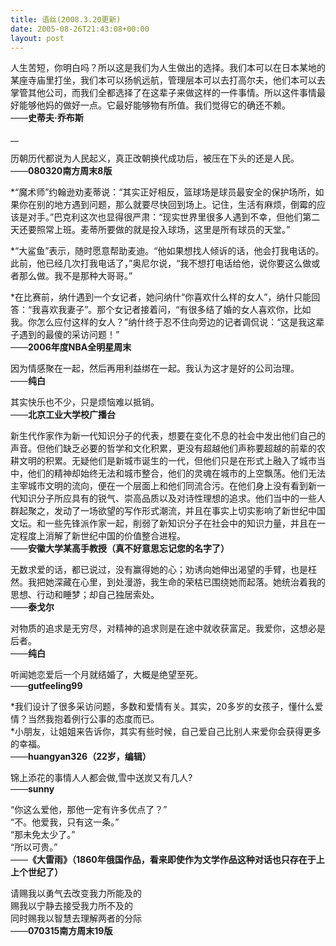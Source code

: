 ```yaml
---
title: 语丝(2008.3.20更新)
date: 2005-08-26T21:43:08+00:00
layout: post
---
```

人生苦短，你明白吗？所以这是我们为人生做出的选择。我们本可以在日本某地的某座寺庙里打坐，我们本可以扬帆远航，管理层本可以去打高尔夫，他们本可以去掌管其他公司，而我们全都选择了在这辈子来做这样的一件事情。所以这件事情最好能够他妈的做好一点。它最好能够物有所值。我们觉得它的确还不赖。  
_——_**史蒂夫&#183;乔布斯**

__ 

历朝历代都说为人民起义，真正改朝换代成功后，被压在下头的还是人民。  
——**080320南方周末8版**</p> 

*&#8220;魔术师&#8221;约翰逊劝麦蒂说：&#8220;其实正好相反，篮球场是球员最安全的保护场所，如果你在别的地方遇到问题，那么就要尽快回到场上。记住，生活有麻烦，倒霉的应该是对手。&#8221;巴克利这次也显得很严肃：&#8220;现实世界里很多人遇到不幸，但他们第二天还要照常上班。麦蒂所要做的就是投入球场，这里是所有球员的天堂。&#8221; 

*&#8220;大鲨鱼&#8221;表示，随时愿意帮助麦迪。&#8220;他如果想找人倾诉的话，他会打我电话的。此前，他已经几次打我电话了，&#8221;奥尼尔说，&#8220;我不想打电话给他，说你要这么做或者那么做。我不是那种大哥哥。&#8221; 

*在比赛前，纳什遇到一个女记者，她问纳什&#8220;你喜欢什么样的女人&#8221;，纳什只能回答：&#8220;我喜欢我妻子&#8221;。那个女记者接着问，&#8220;有很多结了婚的女人喜欢你，比如我。你怎么应付这样的女人？&#8221;纳什终于忍不住向旁边的记者调侃说：&#8220;这是我这辈子遇到的最傻的采访问题！&#8221;   
——**2006年度NBA全明星周末**</p> 

因为情感聚在一起，然后再用利益绑在一起。我认为这才是好的公司治理。  
——**纯白**</p> 

其实快乐也不少，只是烦恼难以抵销。  
——**北京工业大学校广播台**</p> 

新生代作家作为新一代知识分子的代表，想要在变化不息的社会中发出他们自己的声音。但他们缺乏必要的哲学和文化积累，更没有超越他们声称要超越的前辈的农耕文明的积累。无疑他们是新城市诞生的一代，但他们只是在形式上融入了城市当中，他们的精神却始终无法和城市整合，他们的灵魂在城市的上空飘荡。他们无法主宰城市文明的流向，便在一个层面上和他们同流合污。在他们身上没有看到新一代知识分子所应具有的锐气、崇高品质以及对诗性理想的追求。他们当中的一些人群起聚之，发动了一场欲望的写作形式潮流，并且在事实上切实影响了新世纪中国文坛。和一些先锋派作家一起，削弱了新知识分子在社会中的知识力量，并且在一定程度上消解了新世纪中国的价值整合进程。  
——**安徽大学某高手教授（真不好意思忘记您的名字了）**</p> 

无数求爱的话，都已说过，没有赢得她的心；劝诱向她伸出渴望的手臂，也是枉然。我把她深藏在心里，到处漫游，我生命的荣枯已围绕她而起落。她统治着我的思想、行动和睡梦；却自己独居索处。  
——**泰戈尔**</p> 

对物质的追求是无穷尽，对精神的追求则是在途中就收获富足。我爱你，这想必是后者。  
——**纯白**</p> 

听闻她恋爱后一个月就结婚了，大概是绝望至死。  
——**gutfeeling99**</p> 

*我们设计了很多采访问题，多数和爱情有关。其实，20多岁的女孩子，懂什么爱情？当然我抱着例行公事的态度而已。  
*小朋友，让姐姐来告诉你，其实有些时候，自己爱自己比别人来爱你会获得更多的幸福。  
——**huangyan326（22岁，编辑）**</p> 

锦上添花的事情人人都会做,雪中送炭又有几人?  
——**sunny**</p> 

&#8220;你这么爱他，那他一定有许多优点了？&#8221;  
&#8220;不。他爱我，只有这一条。&#8221;  
&#8220;那未免太少了。&#8221;  
&#8220;所以可贵。&#8221;  
——**《大雷雨》（1860年俄国作品，看来即使作为文学作品这种对话也只存在于上上个世纪了）**</p> 

请赐我以勇气去改变我力所能及的  
赐我以宁静去接受我力所不及的  
同时赐我以智慧去理解两者的分际  
——**070315南方周末19版**
